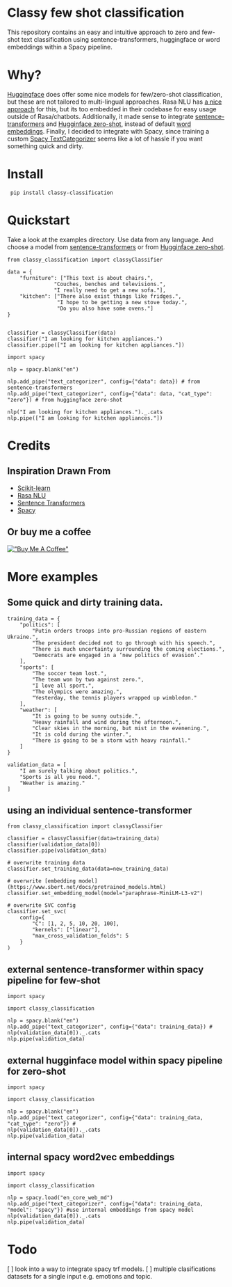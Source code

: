 # Classy few shot classification
This repository contains an easy and intuitive approach to zero and few-shot text classification using sentence-transformers, huggingface or word embeddings within a Spacy pipeline.
 
# Why?
[Huggingface](https://huggingface.co/) does offer some nice models for few/zero-shot classification, but these are not tailored to multi-lingual approaches. Rasa NLU has [a nice approach](https://rasa.com/blog/rasa-nlu-in-depth-part-1-intent-classification/) for this, but its too embedded in their codebase for easy usage outside of Rasa/chatbots. Additionally, it made sense to integrate [sentence-transformers](https://github.com/UKPLab/sentence-transformers) and [Hugginface zero-shot](https://huggingface.co/models?pipeline_tag=zero-shot-classification), instead of default [word embeddings](https://arxiv.org/abs/1301.3781). Finally, I decided to integrate with Spacy, since training a custom [Spacy TextCategorizer](https://spacy.io/api/textcategorizer) seems like a lot of hassle if you want something quick and dirty. 

# Install
``` pip install classy-classification```

# Quickstart
Take a look at the examples directory. Use data from any language. And choose a model from  [sentence-transformers](https://www.sbert.net/docs/pretrained_models.html) or from [Hugginface zero-shot](https://huggingface.co/models?pipeline_tag=zero-shot-classification).

```
from classy_classification import classyClassifier

data = {
    "furniture": ["This text is about chairs.",
               "Couches, benches and televisions.",
               "I really need to get a new sofa."],
    "kitchen": ["There also exist things like fridges.",
                "I hope to be getting a new stove today.",
                "Do you also have some ovens."]
}


classifier = classyClassifier(data)
classifier("I am looking for kitchen appliances.")
classifier.pipe(["I am looking for kitchen appliances."])

import spacy

nlp = spacy.blank("en")

nlp.add_pipe("text_categorizer", config={"data": data}) # from sentence-transformers
nlp.add_pipe("text_categorizer", config={"data": data, "cat_type": "zero"}) # from huggingface zero-shot

nlp("I am looking for kitchen appliances.")._.cats
nlp.pipe(["I am looking for kitchen appliances."])
```

# Credits
## Inspiration Drawn From
- [Scikit-learn](https://github.com/scikit-learn/scikit-learn)
- [Rasa NLU](https://github.com/RasaHQ/rasa) 
- [Sentence Transformers](https://github.com/UKPLab/sentence-transformers)
- [Spacy](https://github.com/explosion/spaCy)

## Or buy me a coffee
[!["Buy Me A Coffee"](https://www.buymeacoffee.com/assets/img/custom_images/orange_img.png)](https://www.buymeacoffee.com/98kf2552674)


# More examples
## Some quick and dirty training data.
``` 
training_data = {
    "politics": [
        "Putin orders troops into pro-Russian regions of eastern Ukraine.",
        "The president decided not to go through with his speech.",
        "There is much uncertainty surrounding the coming elections.",
        "Democrats are engaged in a ‘new politics of evasion’."
    ],
    "sports": [
        "The soccer team lost.",
        "The team won by two against zero.",
        "I love all sport.",
        "The olympics were amazing.",
        "Yesterday, the tennis players wrapped up wimbledon."
    ],
    "weather": [
        "It is going to be sunny outside.",
        "Heavy rainfall and wind during the afternoon.",
        "Clear skies in the morning, but mist in the evenening.",
        "It is cold during the winter.",
        "There is going to be a storm with heavy rainfall."
    ]
}

validation_data = [
    "I am surely talking about politics.",
    "Sports is all you need.",
    "Weather is amazing."
]
```


## using an individual sentence-transformer
```
from classy_classification import classyClassifier

classifier = classyClassifier(data=training_data)
classifier(validation_data[0])
classifier.pipe(validation_data)

# overwrite training data
classifier.set_training_data(data=new_training_data)

# overwrite [embedding model](https://www.sbert.net/docs/pretrained_models.html)
classifier.set_embedding_model(model="paraphrase-MiniLM-L3-v2")

# overwrite SVC config
classifier.set_svc(
    config={                              
        "C": [1, 2, 5, 10, 20, 100],
        "kernels": ["linear"],                              
        "max_cross_validation_folds": 5
    }
)
```

## external sentence-transformer within spacy pipeline for few-shot
```
import spacy

import classy_classification

nlp = spacy.blank("en")
nlp.add_pipe("text_categorizer", config={"data": training_data}) #
nlp(validation_data[0])._.cats
nlp.pipe(validation_data)
```

## external hugginface model within spacy pipeline for zero-shot
```
import spacy

import classy_classification

nlp = spacy.blank("en")
nlp.add_pipe("text_categorizer", config={"data": training_data, "cat_type": "zero"}) #
nlp(validation_data[0])._.cats
nlp.pipe(validation_data)
```
## internal spacy word2vec embeddings
```
import spacy

import classy_classification

nlp = spacy.load("en_core_web_md") 
nlp.add_pipe("text_categorizer", config={"data": training_data, "model": "spacy"}) #use internal embeddings from spacy model
nlp(validation_data[0])._.cats
nlp.pipe(validation_data)
```

# Todo

[ ] look into a way to integrate spacy trf models.
[ ] multiple clasifications datasets for a single input e.g. emotions and topic.
